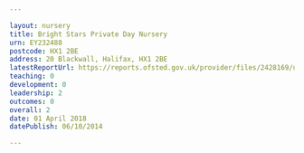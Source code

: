 ```yaml
---

layout: nursery
title: Bright Stars Private Day Nursery
urn: EY232488
postcode: HX1 2BE
address: 20 Blackwall, Halifax, HX1 2BE
latestReportUrl: https://reports.ofsted.gov.uk/provider/files/2428169/urn/EY232488.pdf
teaching: 0
development: 0
leadership: 2
outcomes: 0
overall: 2
date: 01 April 2018 
datePublish: 06/10/2014

---
```

